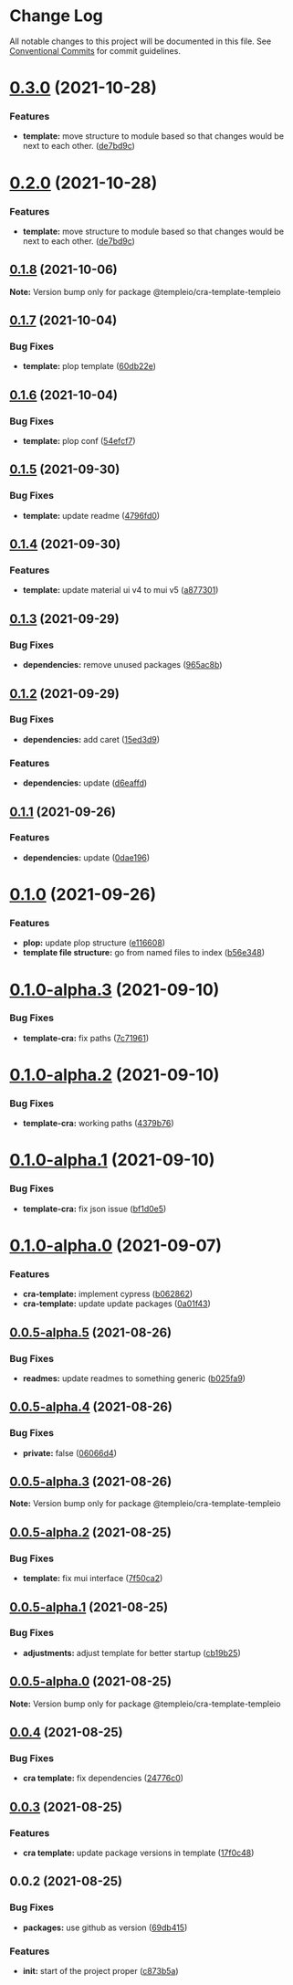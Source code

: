 # Change Log

All notable changes to this project will be documented in this file.
See [Conventional Commits](https://conventionalcommits.org) for commit guidelines.

# [0.3.0](https://github.com/andrei9669/templeio/compare/@templeio/cra-template-templeio@0.1.8...@templeio/cra-template-templeio@0.3.0) (2021-10-28)


### Features

* **template:** move structure to module based so that changes would be next to each other. ([de7bd9c](https://github.com/andrei9669/templeio/commit/de7bd9cf84e7b307375347201b63e2129196ca3b))





# [0.2.0](https://github.com/andrei9669/templeio/compare/@templeio/cra-template-templeio@0.1.8...@templeio/cra-template-templeio@0.2.0) (2021-10-28)


### Features

* **template:** move structure to module based so that changes would be next to each other. ([de7bd9c](https://github.com/andrei9669/templeio/commit/de7bd9cf84e7b307375347201b63e2129196ca3b))






## [0.1.8](https://github.com/andrei9669/templeio/compare/@templeio/cra-template-templeio@0.1.7...@templeio/cra-template-templeio@0.1.8) (2021-10-06)

**Note:** Version bump only for package @templeio/cra-template-templeio





## [0.1.7](https://github.com/andrei9669/templeio/compare/@templeio/cra-template-templeio@0.1.6...@templeio/cra-template-templeio@0.1.7) (2021-10-04)


### Bug Fixes

* **template:** plop template ([60db22e](https://github.com/andrei9669/templeio/commit/60db22eb51335e7b29a32d0d60122809009187ee))





## [0.1.6](https://github.com/andrei9669/templeio/compare/@templeio/cra-template-templeio@0.1.5...@templeio/cra-template-templeio@0.1.6) (2021-10-04)


### Bug Fixes

* **template:** plop conf ([54efcf7](https://github.com/andrei9669/templeio/commit/54efcf76a9dc1e4f9d829569626395333357d36f))





## [0.1.5](https://github.com/andrei9669/templeio/compare/@templeio/cra-template-templeio@0.1.4...@templeio/cra-template-templeio@0.1.5) (2021-09-30)


### Bug Fixes

* **template:** update readme ([4796fd0](https://github.com/andrei9669/templeio/commit/4796fd0fe053fe4ae6704b7d973db497a8dfeb30))





## [0.1.4](https://github.com/andrei9669/templeio/compare/@templeio/cra-template-templeio@0.1.3...@templeio/cra-template-templeio@0.1.4) (2021-09-30)


### Features

* **template:** update material ui v4 to mui v5 ([a877301](https://github.com/andrei9669/templeio/commit/a8773012426a3906de51603b79688e6b85899c33))





## [0.1.3](https://github.com/andrei9669/templeio/compare/@templeio/cra-template-templeio@0.1.2...@templeio/cra-template-templeio@0.1.3) (2021-09-29)


### Bug Fixes

* **dependencies:** remove unused packages ([965ac8b](https://github.com/andrei9669/templeio/commit/965ac8b10bcdd5545a78c0698dbe7372097e1521))





## [0.1.2](https://github.com/andrei9669/templeio/compare/@templeio/cra-template-templeio@0.1.1...@templeio/cra-template-templeio@0.1.2) (2021-09-29)


### Bug Fixes

* **dependencies:** add caret ([15ed3d9](https://github.com/andrei9669/templeio/commit/15ed3d93376e942c14aaec6e1de2fa7c6daa6de1))


### Features

* **dependencies:** update ([d6eaffd](https://github.com/andrei9669/templeio/commit/d6eaffd1d12347a90bbc1677246cd3dad9fa137f))





## [0.1.1](https://github.com/andrei9669/templeio/compare/@templeio/cra-template-templeio@0.1.0...@templeio/cra-template-templeio@0.1.1) (2021-09-26)


### Features

* **dependencies:** update ([0dae196](https://github.com/andrei9669/templeio/commit/0dae196aecd87b4caa68bf51ff283d4d8fe698ae))





# [0.1.0](https://github.com/andrei9669/templeio/compare/@templeio/cra-template-templeio@0.1.0-alpha.3...@templeio/cra-template-templeio@0.1.0) (2021-09-26)


### Features

* **plop:** update plop structure ([e116608](https://github.com/andrei9669/templeio/commit/e11660888ce0588ea3b2148825e0579d5e0ecaf6))
* **template file structure:** go from named files to index ([b56e348](https://github.com/andrei9669/templeio/commit/b56e3485d4eb1577c319a2e585da948782b26ba5))





# [0.1.0-alpha.3](https://github.com/andrei9669/templeio/compare/@templeio/cra-template-templeio@0.1.0-alpha.2...@templeio/cra-template-templeio@0.1.0-alpha.3) (2021-09-10)


### Bug Fixes

* **template-cra:** fix paths ([7c71961](https://github.com/andrei9669/templeio/commit/7c71961ec839464459c8769e51f63f7cda40c78e))





# [0.1.0-alpha.2](https://github.com/andrei9669/templeio/compare/@templeio/cra-template-templeio@0.1.0-alpha.1...@templeio/cra-template-templeio@0.1.0-alpha.2) (2021-09-10)


### Bug Fixes

* **template-cra:** working paths ([4379b76](https://github.com/andrei9669/templeio/commit/4379b76cbde29dbf3899d206b4b08f05106aef90))





# [0.1.0-alpha.1](https://github.com/andrei9669/templeio/compare/@templeio/cra-template-templeio@0.1.0-alpha.0...@templeio/cra-template-templeio@0.1.0-alpha.1) (2021-09-10)


### Bug Fixes

* **template-cra:** fix json issue ([bf1d0e5](https://github.com/andrei9669/templeio/commit/bf1d0e552f7bf5036a03876906bf44e70c898aee))





# [0.1.0-alpha.0](https://github.com/andrei9669/templeio/compare/@templeio/cra-template-templeio@0.0.5-alpha.5...@templeio/cra-template-templeio@0.1.0-alpha.0) (2021-09-07)


### Features

* **cra-template:** implement cypress ([b062862](https://github.com/andrei9669/templeio/commit/b062862cdc771880522f3e64a69ed769a3a92d4a))
* **cra-template:** update update packages ([0a01f43](https://github.com/andrei9669/templeio/commit/0a01f4353c97bfe733eae09eaa8abb54ed82b28f))





## [0.0.5-alpha.5](https://github.com/andrei9669/templeio/compare/@templeio/cra-template-templeio@0.0.5-alpha.4...@templeio/cra-template-templeio@0.0.5-alpha.5) (2021-08-26)


### Bug Fixes

* **readmes:** update readmes to something generic ([b025fa9](https://github.com/andrei9669/templeio/commit/b025fa93d1e3e32b20cdb9206e874f342d3dd8c9))





## [0.0.5-alpha.4](https://github.com/andrei9669/temple/compare/@templeio/cra-template-templeio@0.0.5-alpha.3...@templeio/cra-template-templeio@0.0.5-alpha.4) (2021-08-26)


### Bug Fixes

* **private:** false ([06066d4](https://github.com/andrei9669/temple/commit/06066d4961fac6f5c089a19563f0d8c6af472edb))





## [0.0.5-alpha.3](https://github.com/andrei9669/temple/compare/@templeio/cra-template-templeio@0.0.5-alpha.2...@templeio/cra-template-templeio@0.0.5-alpha.3) (2021-08-26)

**Note:** Version bump only for package @templeio/cra-template-templeio





## [0.0.5-alpha.2](https://github.com/andrei9669/temple/compare/@templeio/cra-template-templeio@0.0.5-alpha.1...@templeio/cra-template-templeio@0.0.5-alpha.2) (2021-08-25)


### Bug Fixes

* **template:** fix mui interface ([7f50ca2](https://github.com/andrei9669/temple/commit/7f50ca2843123b210ae3961c676b872c9d5b0606))





## [0.0.5-alpha.1](https://github.com/andrei9669/temple/compare/@templeio/cra-template-templeio@0.0.5-alpha.0...@templeio/cra-template-templeio@0.0.5-alpha.1) (2021-08-25)


### Bug Fixes

* **adjustments:** adjust template for better startup ([cb19b25](https://github.com/andrei9669/temple/commit/cb19b253b11f9fc1536de5989e78f96520efcc66))





## [0.0.5-alpha.0](https://github.com/andrei9669/temple/compare/@templeio/cra-template-templeio@0.0.4...@templeio/cra-template-templeio@0.0.5-alpha.0) (2021-08-25)

**Note:** Version bump only for package @templeio/cra-template-templeio





## [0.0.4](https://github.com/andrei9669/temple/compare/@templeio/cra-template-templeio@0.0.3...@templeio/cra-template-templeio@0.0.4) (2021-08-25)


### Bug Fixes

* **cra template:** fix dependencies ([24776c0](https://github.com/andrei9669/temple/commit/24776c07901174365e4b346cc7d1689de261b26d))





## [0.0.3](https://github.com/andrei9669/temple/compare/@templeio/cra-template-templeio@0.0.2...@templeio/cra-template-templeio@0.0.3) (2021-08-25)


### Features

* **cra template:** update package versions in template ([17f0c48](https://github.com/andrei9669/temple/commit/17f0c480e1b89add1c5ac81e6f38c78588d5265f))





## 0.0.2 (2021-08-25)


### Bug Fixes

* **packages:** use github as version ([69db415](https://github.com/andrei9669/temple/commit/69db4150c309335450c6e76f65ff3c4772efaeda))


### Features

* **init:** start of the project proper ([c873b5a](https://github.com/andrei9669/temple/commit/c873b5a22d0bd0d30fb01c492cd3c0bf8c1cd3e3))
